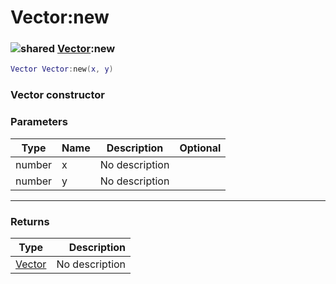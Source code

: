 # Vector:new

### ![shared](../../home/vector/.gitbook/assets/shared.png) [Vector](../../home/vector/home/Vector/):new

```lua
Vector Vector:new(x, y)
```

### Vector constructor

### Parameters

| Type   | Name | Description    | Optional |
| ------ | ---- | -------------- | -------: |
| number | x    | No description |          |
| number | y    | No description |          |

***

### Returns

| Type                                     |    Description |
| ---------------------------------------- | -------------: |
| [Vector](../../home/vector/home/Vector/) | No description |
